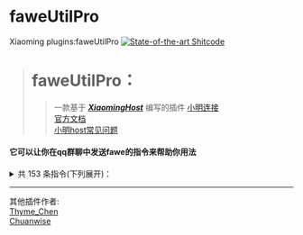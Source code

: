 # faweUtilPro
Xiaoming plugins:faweUtilPro
[![State-of-the-art Shitcode](https://img.shields.io/static/v1?label=State-of-the-art&message=Shitcode&color=7B5804)](https://github.com/trekhleb/state-of-the-art-shitcode)
># faweUtilPro：
>>一款基于 ***[XiaomingHost](https://github.com/chuanweise/XiaoMingBot/)*** 编写的插件
[小明连接](https://github.com/chuanweise/XiaoMingBot)  
[官方文档](http://chuanwise.cn:10074/#/manual)  
[小明host常见问题](http://chuanwise.cn:10074/#/question)

#### 它可以让你在qq群聊中发送fawe的指令来帮助你用法
<details>  

<summary>共 153 条指令(下列展开)：  </summary>

1. /.s
2. //
3. //brush
4. //calc
5. //center
6. //chunk
7. //confirm
8. //contract
9. //copy
10. //cuont
11. //curve
12. //cut
13. //defrom
14. //distr
15. //drain
16. //ex
17. //expand
18. //faces
19. //fall
20. //fast
21. //fill
22. //fillr
23. //fixlava
24. //fixlighting
25. //fixwater
26. //flip
27. //flora
28. //forest
29. //frb
30. //getlighting
31. //gmask
32. //green
33. //gsmask
34. //gtransform
35. //help
36. //hollow
37. //hpos1
38. //hpos2
39. //hpyramid
40. //image
41. //inset
42. //lay
43. //lazycopy
44. //line
45. //listbrush
46. //masks
47. //move
48. //naturalize
49. //nbtinfo
50. //ore
51. //ores
52. //outset
53. //overlay
54. //paste
55. //place
56. //pos1
57. //pos2
58. //pyramid
59. //redo
60. //regen
61. //removeabove
62. //removebelow
63. //removelight
64. //removenear
65. //replace
66. //replacenear
67. //rotate
68. //searchitem
69. //sel
70. //set
71. //setblocklight
72. //setskylight
73. //shift
74. //siza
75. //smooth
76. //snow
77. //stack
78. //thaw
79. //tips
80. //toggleplace
81. //undo
82. //walls
83. //wand
84. //wea
85. //wer
86. /anvil
87. /ascend
88. /asset
89. /biomeinfo
90. /biomelist
91. /butcher
92. /caves
93. /ceil
94. /chunkinfo
95. /clearclipboard
96. /cs
97. /cyl
98. /delchunks
99. /descend
100. /download
101. /forestgen
102. /generate
103. /generatebiome
104. /hcyl
105. /hsphere
106. /jumpto
107. /lazycut
108. /listchunks
109. /loadbrush
110. /mask
111. /masks
112. /mat
113. /none
114. /patterms
115. /patterns
116. /primary
117. /pumpkins
118. /range
119. /remove  
120. /restore
121. /savebrush
122. /schematic
123. /scroll
124. /secondary
125. /setbiome
126. /size
127. /smask
128. /snapshotafter
129. /snapshotbefore
130. /snapshotlist
131. /snapshotsel
132. /snapshotuse
133. /sp
134. /sphere
135. /target
136. /targetmask
137. /thru
138. /toggleeditwand
139. /tool
140. /transform
141. /transforms
142. /unstuck
143. /up
144. /visualize
145. /we  changelog
146. /we  cui
147. /we  debugpaste
148. /we  help
149. /we  reload
150. /we  threads
151. /we  tz
152. /we  version
153. //clearhistory

</details>  

-----
其他插件作者:  
[Thyme_Chen](https://github.com/ThymeChen/)  
[Chuanwise](https://github.com/Chuanwise)
